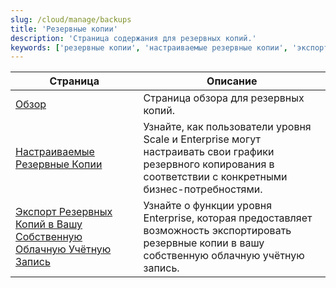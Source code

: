 ```yaml
---
slug: /cloud/manage/backups
title: 'Резервные копии'
description: 'Страница содержания для резервных копий.'
keywords: ['резервные копии', 'настраиваемые резервные копии', 'экспорт резервных копий в собственное облако']
---
```


| Страница                                                                                     | Описание                                                                                                                       |
|---------------------------------------------------------------------------------------------|-------------------------------------------------------------------------------------------------------------------------------|
| [Обзор](./overview.md)                                                                      | Страница обзора для резервных копий.                                                                                          |
| [Настраиваемые Резервные Копии](./configurable-backups.md)                                 | Узнайте, как пользователи уровня Scale и Enterprise могут настраивать свои графики резервного копирования в соответствии с конкретными бизнес-потребностями. |
| [Экспорт Резервных Копий в Вашу Собственную Облачную Учётную Запись](./export-backups-to-own-cloud-account.md) | Узнайте о функции уровня Enterprise, которая предоставляет возможность экспортировать резервные копии в вашу собственную облачную учётную запись.  |
